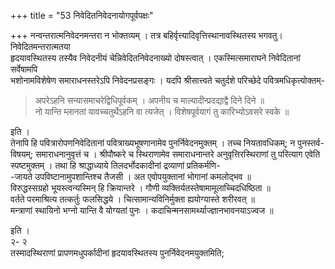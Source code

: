 +++
title = "53 निवेदितनिवेदनायोगपूर्वपक्षः"

+++
नन्वन्तरात्मनिवेदनमन्तरा न भोक्तव्यम् । तत्र बहिर्वृत्त्यादिवृत्तिस्थानावस्थितस्य भगवतु। निवेदितमन्तरात्मतया  
हृदयावस्थितस्य तस्यैव निवेदनीयं चेन्निवेदितनिवेदनाख्यो दोषस्त्वात् । एकस्मित्समाराघने निवेदितानां सर्वेषामपि  
भशोनामविशेषेण समाराधनस्तरेऽपि निवेदनप्रसङ्गः । यदपि श्रीसात्त्वते चतुर्दशे परिच्छेदे पवित्रमधिकृत्योक्तम्-  

> अपरेऽहनि सन्यासमाचरेद्विधिपूर्वकम् । अपनीय च माल्यादीन्प्रदद्याद्वै दिने दिने ॥  
नो यान्ति म्लानतां यावच्चतुर्थेऽहनि वा त्यजेत् । विशेषपूर्वयागं तु कारिभ्योऽवसरे स्वके ॥

इति ।  
तेनापि हि पवित्रारोपणनिवेदितानां पवित्राख्यभूषणानामेव पुनर्निवेदनमुक्तम् । तच्च नियतावधिकम्; न पुनस्तर्व-  
विषयम्; समाराधनानुवृत्तं च । श्रीपौष्करे च स्थिराणामेव समाराधनान्तरे अनुवृत्तिरस्थिराणां तु परित्याग एवेति  
स्पष्टमुक्तम् । तथा हि श्राद्धाध्याये तिलदर्भोदकादीनां द्रव्याणां प्रतिकर्मणि-  
-जायते उपविष्टानामुपशान्तिश्च तैजसी । अत एवोपयुक्तानां भोगानां कमलोद्भव ॥  
विरुद्धस्सग्रहो भूयस्त्वन्यस्मिन् हि क्रियान्तरे । गौणी व्यक्तिर्यतस्तेषामामूलाच्चिदधिष्ठिता ॥  
वर्तते परमाश्रित्य तत्कर्तुः फलसिद्धये । चित्सामान्यविनिर्मुक्ता ह्ययोग्यास्ते शरीरवत् ॥  
मन्त्राणां स्थायिनो भग्नो यान्ति वै योग्यतां पुनः । कदाचिन्मनसामर्थ्याज्ज्ञानभावनयाऽज्वज ॥

इति ।  
२- २  
तस्मादस्थिराणां प्रापणमधुपर्कादीनां हृदयावस्थितस्य पुनर्निवेदनमयुक्तमिति;